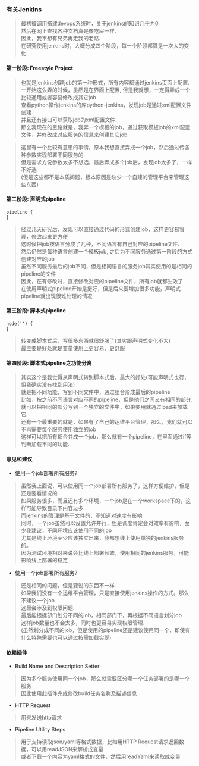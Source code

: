 ### 有关Jenkins
> 最初被调用搭建devops系统时，关于jenkins的知识几乎为0.  
> 然后在网上查找各种文档真是像吃屎一样.  
> 因此，我不想有兄弟再走我的老路.  
> 在研究使用jenkins时，大概分成四个阶段，每一个阶段都算是一次大的变化.  

#### 第一阶段: Freestyle Project
> 也就是jenkins创建job的第一种形式，所有内容都通过jenkins页面上配置.  
> 一开始这么弄的时候，虽然是在界面上配置, 但是我就想，一定得弄成一个比较通用或者容易修改成其它job.  
> 查看python操作jenkins的库python-jenkins，发现job是通过xml配置文件创建.  
> 并且还有接口可以获取job的xml配置文件.  
> 那么我现在的思路就是，我弄一个模板的job，通过获取模板job的xml配置文件，并修改成对应服务的信息来创建其它job  

> 这里有一个比较有意思的事情，原本我想直接弄成一个job，然后通过传各种参数实现部署不同服务的.  
> 但是需求方说参数太多不想选，最后弄成多个job后，发现job太多了，一样不好选.  
> (但是这些都不是本质问题，根本原因是缺少一个自建的管理平台来管理这些东西)  

#### 第二阶段: 声明式pipeline
```
pipeline {
}
```
> 经过几天研究后，发现可以直接通过代码的形式创建job，这样更容易管理，修改起来更方便  
> 这时候把job按语言分成了几种，不同语言有自己对应的pipeline文件.  
> 然后仍然是每种语言创建一个模板job, 之后为不同服务通过第一阶段的方式创建对应的job  
> 虽然不同服务最后的job不同，但是相同语言的服务job其实使用的是相同的pipeline的文件  
> 因此，在有修改时，直接修改对应的pipeline文件，所有job就都生效了  
> 在使用声明式pipeline开始是挺好，但是后来要增加很多功能，声明式pipeline就出现很难处理的情况  

#### 第三阶段: 脚本式pipeline
```
node('') {
}
```
> 转变成脚本式后，写很多东西就很舒服了(其实跟声明式变化不大)  
> 最主要是好处就是变量使用上更容易、更舒服  

#### 第四阶段: 脚本式pipeline之功能分离
> 其实这个是我觉得从声明式转到脚本式后，最大的好处(可能声明式也行，但我确实没有找到用法)  
> 就是把不同功能，写到不同文件中，通过组合形成最后的pipeline  
> 比如，按之前不同语言对应不同的pipeline，但是他们之间又有相同的部分.  
> 就可以把相同的部分写到一个独立的文件中，如果要用就通过load来加载它.  
> 还有一个最重要的就是，如果有了自己的运维平台管理，那么，我们就可以不再需要每个服务使用独立的job  
> 这样可以把所有都合并成一个job，那么就有一个pipeline，在里面通过if等判断加载不同的功能.  


#### 意见和建议
* 使用一个job部署所有服务?
> 虽然我上面说，可以使用同一个job部署所有服务了，这样方便维护，但是还是要看情况的  
> 如果服务很多，而且还有多个环境，一个job是在一个workspace下的，这样可能导致目录下内容过多  
> 而jenkins的管理是基于文件的，不知道对速度有影响  
> 同时，一个job虽然可以设置允许并行，但是调度肯定会对效率有影响，至少我建议，不同环境应该使用不同的job  
> 尤其是线上环境至少应该独立出来，我都想线上使用单独的jenkins服务的。  
> 因为测试环境相对来说会比线上部署频繁，使用相同的jenkins服务，可能影响线上部署的稳定  

* 使用一个job部署所有服务?
> 还是相同的问题，但是要说的东西不一样.  
> 如果我们没有一个运维平台管理，只是直接使用jenkins操作的方式。那么不建议一个job  
> 这里会涉及到权限问题.  
> 最后能根据部门划分不同的job，相同部门下，再根据不同语言划分job  
> 这样job数量也不会太多，同时也更容易实现权限管理.  
> (虽然划分成不同的job，但是使用的pipeline还是建议使用同一个，即使有什么特殊需要也可以通过按需加载实现)  

#### 依赖插件
* Build Name and Description Setter
> 因为多个服务使用同一个job，那么就需要区分哪一个任务部署的是哪一个服务  
> 因此使用此插件完成修改build任务名称及描述信息  

* HTTP Request
> 用来发送http请求  

* Pipeline Utility Steps
> 用于支持读取json/yaml等格式数据，比如用HTTP Request请求返回数据，可以用readJSON来解析成变量  
> 或者下载一个内容为yaml格式的文件，然后用readYaml来读取成变量  
